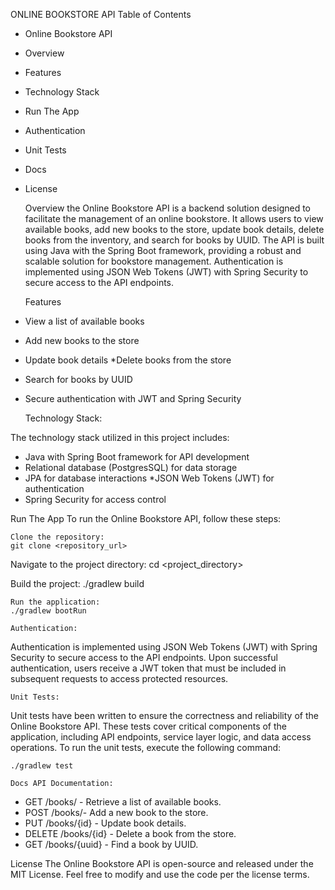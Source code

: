    ONLINE BOOKSTORE API
    Table of Contents

* Online Bookstore API 
* Overview
* Features
* Technology Stack
* Run The App
* Authentication
* Unit Tests
* Docs
* License

   
    Overview 
the Online Bookstore API is a backend solution 
 designed to facilitate the management of an online bookstore.
It allows users to view available books, 
add new books to the store, update book details,
delete books from the inventory, and search for books by UUID. 
The API is built using Java with the Spring Boot framework, 
providing a robust and scalable solution for bookstore management. 
Authentication is implemented using JSON Web Tokens (JWT) 
with Spring Security to secure access to the API endpoints.

    Features
* View a list of available books 
* Add new books to the store 
* Update book details *Delete books from the store 
* Search for books by UUID 
* Secure authentication with JWT and Spring Security

     
    Technology Stack:

The technology stack utilized in this project includes: 
* Java with Spring Boot framework for API development 
* Relational database (PostgresSQL) for data storage 
* JPA for database interactions *JSON Web Tokens (JWT) for authentication 
* Spring Security for access control

Run The App To run the Online Bookstore API, follow these steps:

    Clone the repository:
    git clone <repository_url>

Navigate to the project directory:
cd <project_directory>

Build the project:
./gradlew build

    Run the application:
    ./gradlew bootRun

    Authentication: 
Authentication is implemented using JSON Web Tokens (JWT) 
with Spring Security to secure access to the API endpoints. 
Upon successful authentication, users receive 
a JWT token that must be included in subsequent requests 
to access protected resources.

    Unit Tests: 
Unit tests have been written to ensure the correctness 
and reliability of the Online Bookstore API. 
These tests cover critical components of the application,
including API endpoints, service layer logic, and data access operations. 
To run the unit tests, execute the following command:

    ./gradlew test

    Docs API Documentation: 
* GET /books/ - Retrieve a list of available books. 
* POST /books/- Add a new book to the store. 
* PUT /books/{id} - Update book details. 
* DELETE /books/{id} - Delete a book from the store. 
* GET /books/{uuid} - Find a book by UUID.

License The Online Bookstore API is open-source and released under the MIT License. 
Feel free to modify and use the code per the license terms.